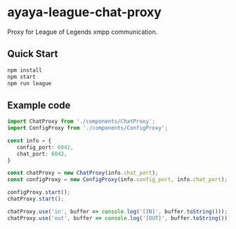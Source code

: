 # ayaya-league-chat-proxy
Proxy for League of Legends xmpp communication.

## Quick Start

```sh
npm install
npm start
npm run league
```

## Example code

```typescript
import ChatProxy from './components/ChatProxy';
import ConfigProxy from './components/ConfigProxy';

const info = {
   config_port: 6041,
   chat_port: 6042,
}

const chatProxy = new ChatProxy(info.chat_port);
const configProxy = new ConfigProxy(info.config_port, info.chat_port);

configProxy.start();
chatProxy.start();

chatProxy.use('in', buffer => console.log('[IN]', buffer.toString()));
chatProxy.use('out', buffer => console.log('[OUT]', buffer.toString()));

```

